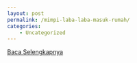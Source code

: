 ```yaml
---
layout: post
permalink: /mimpi-laba-laba-masuk-rumah/
categories:
    - Uncategorized
---
```


[Baca Selengkapnya](/07)